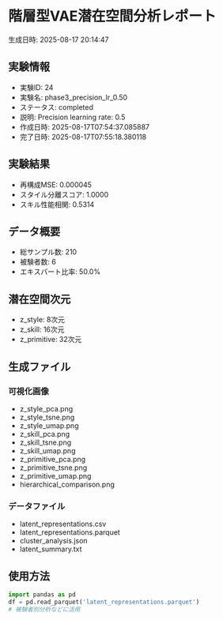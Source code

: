 # 階層型VAE潜在空間分析レポート

生成日時: 2025-08-17 20:14:47

## 実験情報
- 実験ID: 24
- 実験名: phase3_precision_lr_0.50
- ステータス: completed
- 説明: Precision learning rate: 0.5
- 作成日時: 2025-08-17T07:54:37.085887
- 完了日時: 2025-08-17T07:55:18.380118

## 実験結果
- 再構成MSE: 0.000045
- スタイル分離スコア: 1.0000
- スキル性能相関: 0.5314

## データ概要
- 総サンプル数: 210
- 被験者数: 6
- エキスパート比率: 50.0%

## 潜在空間次元
- z_style: 8次元
- z_skill: 16次元
- z_primitive: 32次元

## 生成ファイル
### 可視化画像
- z_style_pca.png
- z_style_tsne.png
- z_style_umap.png
- z_skill_pca.png
- z_skill_tsne.png
- z_skill_umap.png
- z_primitive_pca.png
- z_primitive_tsne.png
- z_primitive_umap.png
- hierarchical_comparison.png

### データファイル
- latent_representations.csv
- latent_representations.parquet
- cluster_analysis.json
- latent_summary.txt

## 使用方法
```python
import pandas as pd
df = pd.read_parquet('latent_representations.parquet')
# 被験者別分析などに活用
```
